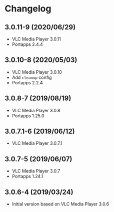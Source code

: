 # Changelog

## 3.0.11-9 (2020/06/29)

* VLC Media Player 3.0.11
* Portapps 2.4.4

## 3.0.10-8 (2020/05/03)

* VLC Media Player 3.0.10
* Add `cleanup` config
* Portapps 2.2.4

## 3.0.8-7 (2019/08/19)

* VLC Media Player 3.0.8
* Portapps 1.25.0

## 3.0.7.1-6 (2019/06/12)

* VLC Media Player 3.0.7.1

## 3.0.7-5 (2019/06/07)

* VLC Media Player 3.0.7
* Portapps 1.24.1

## 3.0.6-4 (2019/03/24)

* Initial version based on VLC Media Player 3.0.6
